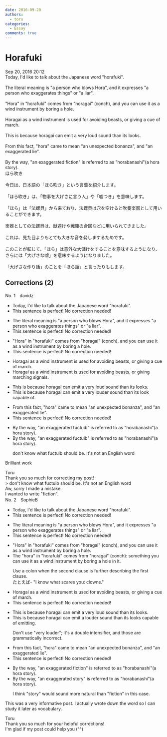 ```yaml
---
date: 2016-09-20
authors:
  - toru
categories:
  - Essay
comments: true
---
```


# Horafuki
<div class="date">Sep 20, 2016 20:12</div>
<div id="post"><div id="body_show_ori">
Today, I'd like to talk about the Japanese word "horafuki".<br/><br/>The literal meaning is "a person who blows Hora", and it expresses "a person who exaggerates things" or "a liar".<br/><br/>"Hora" in "horafuki" comes from "horagai" (conch), and you can use it as a wind instrument by boring a hole.<br/><br/>Horagai as a wind instrument is used for avoiding beasts, or giving a cue of march.<br/><br/>This is because horagai can emit a very loud sound than its looks.<br/><br/>From this fact, "hora" came to mean "an unexpected bonanza", and "an exaggerated lie".<br/><br/>By the way, "an exaggerated fiction" is referred to as "horabanashi"(a hora story).
</div></div>

<!-- more -->

<div id="post_ja"><div id="body_show_mo">
ほら吹き<br/><br/>今日は、日本語の「ほら吹き」という言葉を紹介します。<br/><br/>「ほら吹き」は、「物事を大げさに言う人」や「嘘つき」を意味します。<br/><br/>「ほら」は「法螺貝」から来ており、法螺貝は穴を空けると吹奏楽器として用いることができます。<br/><br/>楽器としての法螺貝は、獣避けや戦陣の合図などに用いられてきました。<br/><br/>これは、見た目よりもとても大きな音を発しまするためです。<br/><br/>このことが転じて、「ほら」は意外な大儲けをすることを意味するようになり、さらには「大げさな嘘」を意味するようになりました。<br/><br/>「大げさな作り話」のことを「ほら話」と言ったりもします。
</div></div>

## Corrections (2)
<div id="block"><div class="first_name"> No. 1　<span class="just_name">davidz</span></div><div id="block2">
<ul class="correction_field">
<li class="incorrect">Today, I'd like to talk about the Japanese word "horafuki".</li>
<li class="corrected perfect">This sentence is perfect! No correction needed!</li>
</ul>
<ul class="correction_field">
<li class="incorrect">The literal meaning is "a person who blows Hora", and it expresses "a person who exaggerates things" or "a liar".</li>
<li class="corrected perfect">This sentence is perfect! No correction needed!</li>
</ul>
<ul class="correction_field">
<li class="incorrect">"Hora" in "horafuki" comes from "horagai" (conch), and you can use it as a wind instrument by boring a hole.</li>
<li class="corrected perfect">This sentence is perfect! No correction needed!</li>
</ul>
<ul class="correction_field">
<li class="incorrect">Horagai as a wind instrument is used for avoiding beasts, or giving a cue of march.</li>
<li class="corrected correct">
Horagai as a wind instrument is used for avoiding beasts, or giving marching signals.
</li>
</ul>
<ul class="correction_field">
<li class="incorrect">This is because horagai can emit a very loud sound than its looks.</li>
<li class="corrected correct">
This is because horagai can emit a very louder sound than its look capable of.
</li>
</ul>
<ul class="correction_field">
<li class="incorrect">From this fact, "hora" came to mean "an unexpected bonanza", and "an exaggerated lie".</li>
<li class="corrected perfect">This sentence is perfect! No correction needed!</li>
</ul>
<ul class="correction_field">
<li class="incorrect">By the way, "an exaggerated fuctuib" is referred to as "horabanashi"(a hora story).</li>
<li class="corrected correct">
By the way, "an exaggerated fuctuib" is referred to as "horabanashi"(a hora story).
<p class="correction_comment">don't know what fuctuib should be. It's not an English word</p>
</li>
</ul>
<p class="comment_small">
 Brilliant work
</p>

</div><div class="name"><span class="just_name">Toru</span><br>
Thank you so much for correcting my post!<br/>&gt; don't know what fuctuib should be. It's not an English word<br/>Aw, sorry I made a mistake.<br/>I wanted to write "fiction".
</div>
</div>
<div id="block"><div class="first_name"> No. 2　<span class="just_name">SophieB</span></div><div id="block2">
<ul class="correction_field">
<li class="incorrect">Today, I'd like to talk about the Japanese word "horafuki".</li>
<li class="corrected perfect">This sentence is perfect! No correction needed!</li>
</ul>
<ul class="correction_field">
<li class="incorrect">The literal meaning is "a person who blows Hora", and it expresses "a person who exaggerates things" or "a liar".</li>
<li class="corrected perfect">This sentence is perfect! No correction needed!</li>
</ul>
<ul class="correction_field">
<li class="incorrect">"Hora" in "horafuki" comes from "horagai" (conch), and you can use it as a wind instrument by boring a hole.</li>
<li class="corrected correct">
<span class="f_blue">The </span>"<span class="f_blue">h</span>ora" in "horafuki" comes from "horagai" (conch)<span class="f_blue">:</span> <span class="f_blue">something </span>you can use <span class="sline"><span class="f_red">it</span></span> as a wind instrument by boring a hole<span class="f_blue"> in it</span>.
<p class="correction_comment">Use a colon when the second clause is further describing the first clause.<br/>たとえば- "I know what scares you: clowns."</p>
</li>
</ul>
<ul class="correction_field">
<li class="incorrect">Horagai as a wind instrument is used for avoiding beasts, or giving a cue of march.</li>
<li class="corrected perfect">This sentence is perfect! No correction needed!</li>
</ul>
<ul class="correction_field">
<li class="incorrect">This is because horagai can emit a very loud sound than its looks.</li>
<li class="corrected correct">
This is because horagai can emit a <span class="f_blue">louder</span> sound than it<span class="sline"><span class="f_red">s</span></span> looks<span class="f_blue"> capable of emitting</span>.
<p class="correction_comment">Don't use "very louder"; it's a double intensifier, and those are grammatically incorrect.</p>
</li>
</ul>
<ul class="correction_field">
<li class="incorrect">From this fact, "hora" came to mean "an unexpected bonanza", and "an exaggerated lie".</li>
<li class="corrected perfect">This sentence is perfect! No correction needed!</li>
</ul>
<ul class="correction_field">
<li class="incorrect">By the way, "an exaggerated fiction" is referred to as "horabanashi"(a hora story).</li>
<li class="corrected correct">
By the way, "an exaggerated <span class="f_blue">story</span>" is referred to as "horabanashi"(a hora story).
<p class="correction_comment">I think "story" would sound more natural than "fiction" in this case.</p>
</li>
</ul>
<p class="comment_small">
 This was a very informative post. I actually wrote down the word so I can study it later as vocabulary.
</p>

</div><div class="name"><span class="just_name">Toru</span><br>
Thank you so much for your helpful corrections!<br/>I'm glad if my post could help you (^^)
</div>
</div>
